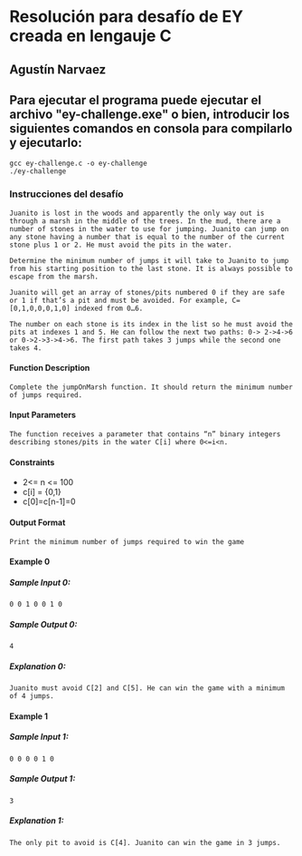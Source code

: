 # Resolución para desafío de EY creada en lengauje C

## Agustín Narvaez
## Para ejecutar el programa puede ejecutar el archivo "ey-challenge.exe" o bien, introducir los siguientes comandos en consola para compilarlo y ejecutarlo:
    gcc ey-challenge.c -o ey-challenge
    ./ey-challenge

### Instrucciones del desafío
    Juanito is lost in the woods and apparently the only way out is through a marsh in the middle of the trees. In the mud, there are a number of stones in the water to use for jumping. Juanito can jump on any stone having a number that is equal to the number of the current stone plus 1 or 2. He must avoid the pits in the water.

    Determine the minimum number of jumps it will take to Juanito to jump from his starting position to the last stone. It is always possible to escape from the marsh.

    Juanito will get an array of stones/pits numbered 0 if they are safe or 1 if that’s a pit and must be avoided. For example, C=[0,1,0,0,0,1,0] indexed from 0…6.

    The number on each stone is its index in the list so he must avoid the pits at indexes 1 and 5. He can follow the next two paths: 0-> 2->4->6 or 0->2->3->4->6. The first path takes 3 jumps while the second one takes 4.

#### Function Description
    Complete the jumpOnMarsh function. It should return the minimum number of jumps required.

#### Input Parameters
    The function receives a parameter that contains “n” binary integers describing stones/pits in the water C[i] where 0<=i<n.

#### Constraints
 - 2<= n <= 100
 - c[i] = {0,1}
 - c[0]=c[n-1]=0

#### Output Format
    Print the minimum number of jumps required to win the game

#### Example 0
##### Sample Input 0:
    0 0 1 0 0 1 0
##### Sample Output 0:
    4
##### Explanation 0: 
    Juanito must avoid C[2] and C[5]. He can win the game with a minimum of 4 jumps.

#### Example 1
##### Sample Input 1:
    0 0 0 0 1 0
##### Sample Output 1:
    3
##### Explanation 1: 
    The only pit to avoid is C[4]. Juanito can win the game in 3 jumps.